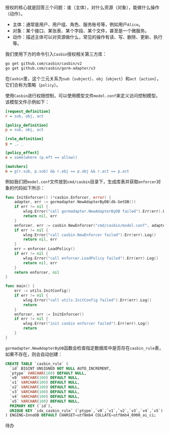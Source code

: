 授权的核心就是回答三个问题：谁（主体），对什么资源（对象），能做什么操作（动作）。

- 主体：通常是用户、用户组、角色、服务账号等，例如用户`Alice`。
- 对象：某个接口、某张表、某个字段、某个文件，甚至是一个微服务。
- 动作：描述主体可以对资源做什么，常见的操作有读、写、删除、更新、执行等。

我们使用下方的命令引入`Casbin`授权相关第三方库：

```sh
go get github.com/casbin/casbin/v2
go get github.com/casbin/gorm-adapter/v3
```

在`Casbin`里，这个三元关系为`sub`（`subject`）、`obj`（`object`）和`act`（`action`），它们合称为策略（`policy`）。

使用`Casbin`进行权限控制，可以使用模型文件`model.conf`来定义访问控制模型。该模型文件示例如下：

```ini
[request_definition]
r = sub, obj, act

[policy_definition]
p = sub, obj, act

[role_definition]
g = _, _

[policy_effect]
e = some(where (p.eft == allow))

[matchers]
m = g(r.sub, p.sub) && r.obj == p.obj && r.act == p.act
```

例如我们把`model.conf`文件放到`cmd/casbin`目录下，生成库表并获取`enforcer`对象的代码如下所示：

```go
func InitEnforcer() (*casbin.Enforcer, error) {
	adapter, err := gormadapter.NewAdapterByDB(db.GetDB())
	if err != nil {
		wlog.Error("call gormadapter.NewAdapterByDB failed").Err(err).Log()
		return nil, err
	}
	enforcer, err := casbin.NewEnforcer("cmd/casbin/model.conf", adapter)
	if err != nil {
		wlog.Error("call casbin.NewEnforcer failed").Err(err).Log()
		return nil, err
	}
	err = enforcer.LoadPolicy()
	if err != nil {
		wlog.Error("call enforcer.LoadPolicy failed").Err(err).Log()
		return nil, err
	}
	return enforcer, nil
}

func main() {
    err := utils.InitConfig()
	if err != nil {
		wlog.Error("call utils.InitConfig failed").Err(err).Log()
        return
	}
	enforcer, err := InitEnforcer()
	if err != nil {
		wlog.Error("init casbin enforcer failed").Err(err).Log()
        return
	}
}
```

`gormadapter.NewAdapterByDB`函数会检查指定数据库中是否存在`casbin_rule`表，如果不存在，则会自动创建：

```sql
CREATE TABLE `casbin_rule` (
  `id` BIGINT UNSIGNED NOT NULL AUTO_INCREMENT,
  `ptype` VARCHAR(100) DEFAULT NULL,
  `v0` VARCHAR(100) DEFAULT NULL,
  `v1` VARCHAR(100) DEFAULT NULL,
  `v2` VARCHAR(100) DEFAULT NULL,
  `v3` VARCHAR(100) DEFAULT NULL,
  `v4` VARCHAR(100) DEFAULT NULL,
  `v5` VARCHAR(100) DEFAULT NULL,
  PRIMARY KEY (`id`),
  UNIQUE KEY `idx_casbin_rule` (`ptype`,`v0`,`v1`,`v2`,`v3`,`v4`,`v5`)
) ENGINE=InnoDB DEFAULT CHARSET=utf8mb4 COLLATE=utf8mb4_0900_ai_ci;
```

待办
